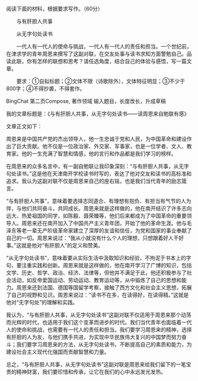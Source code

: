 阅读下面的材料，根据要求写作。（60分）

　　与有肝胆人共事

　　从无字句处读书

　　一代人有一代人的使命与挑战，一代人有一代人的责任和担当。一个世纪前，在津求学的青年周恩来撰写了这副对联，在交友处事与读书求知方面警勉自己。品读此联，你有怎样的联想和思考？请任选角度，结合自己的体验与感悟，写一篇文章。

　　要求：①自拟标题；②文体不限（诗歌除外），文体特征明显；③不少于800字；④不得抄袭，不得套作。

BingChat 第二页Compose, 著作领域 输入题目，长度改长，升成草稿


我的文章标题是：《与有肝胆人共事，从无字句处读书——读周恩来自勉联有感》

文章正文如下：

周恩来是中国共产党的杰出领导人，他一生忠诚于党和人民，为中国革命和建设作出了巨大贡献。他不仅是一位政治家、外交家、军事家，也是一位学者、文人、教育家。他的一生充满了智慧和情感，他的言行和作品都是我们学习的榜样。

在周恩来的众多名言中，有一副自勉联让我印象深刻：“与有肝胆人共事，从无字句处读书。”这是他在天津南开学校读书时写的，表达了他对交友和读书的高标准和追求。我认为这副对联不仅是周恩来自己的座右铭，也是我们当代青年的励志箴言。

“与有肝胆人共事”，意味着要选择志同道合、有理想有抱负、有担当有气节的人为伴，与他们共同奋斗，共同成长。周恩来就是这样做的，他在南开结识了许多志向远大、热爱祖国的同学，如陈毅、聂荣臻等，他们后来都成为了中国革命的重要领导人。周恩来还在南开加入了中国共产主义青年团，开始了他的革命生涯。他与毛泽东等老一辈无产阶级革命家建立了深厚的友谊和信任，为党和国家的事业奉献了自己的一切。周恩来说过：“我从小就没有什么个人的理想，只想跟着好人干好事。”这就是他对“有肝胆人”的定义和赞美。

“从无字句处读书”，意味着要从实际生活中汲取知识和经验，不拘泥于书本上的字句，要注重实践和创新。周恩来就是这样做的，他在南开学习了广博的知识，包括文学、历史、哲学、政治、经济、法律等，但他并不满足于此，他还积极参与了社会活动，如反帝爱国运动、劳动运动、教育运动等，从中锻炼了自己的思想和能力。周恩来还到法国、德国等国留学考察，接触了西方文化和社会主义思想，拓展了自己的视野和见识。周恩来说过：“读书不在多，在读得好，在读得精。”这就是他对“无字句处”的理解和实践。

我认为，“与有肝胆人共事，从无字句处读书”这副对联不仅适用于周恩来那个动荡而光辉的时代，也适用于我们这个变革而进步的时代。我们当代青年也面临着一代人的使命和挑战，也需要有一代人的责任和担当。我们要学习周恩来的精神，选择有肝胆的人为友，与他们携手共进，为实现中华民族伟大复兴的中国梦而努力奋斗；我们要学习周恩来的方法，从无字句处读书，不断提高自己的素质和能力，为建设社会主义现代化强国而贡献智慧和力量。

总之，“与有肝胆人共事，从无字句处读书”这副对联是周恩来给我们留下的一笔宝贵的精神财富，我们要珍惜和传承，让它在我们的心中永远发光发热。
